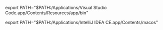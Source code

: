 export PATH="$PATH:/Applications/Visual Studio Code.app/Contents/Resources/app/bin"

export PATH="$PATH:/Applications/IntelliJ IDEA CE.app/Contents/macos"
